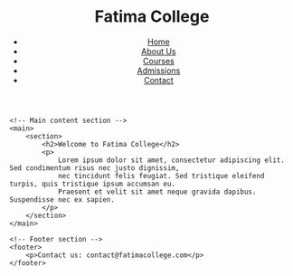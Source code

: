 <!DOCTYPE html>
<html lang="en">

<head>
    <meta charset="UTF-8">
    <meta name="viewport" content="width=device-width, initial-scale=1.0">
    <title>Fatima College</title>
</head>

<body>
    <!-- Header section -->
    <header>
        <h1>Fatima College</h1>
        <nav>
            <ul>
                <li><a href="#">Home</a></li>
                <li><a href="#">About Us</a></li>
                <li><a href="#">Courses</a></li>
                <li><a href="#">Admissions</a></li>
                <li><a href="#">Contact</a></li>
            </ul>
        </nav>
    </header>

    <!-- Main content section -->
    <main>
        <section>
            <h2>Welcome to Fatima College</h2>
            <p>
                Lorem ipsum dolor sit amet, consectetur adipiscing elit. Sed condimentum risus nec justo dignissim,
                nec tincidunt felis feugiat. Sed tristique eleifend turpis, quis tristique ipsum accumsan eu.
                Praesent et velit sit amet neque gravida dapibus. Suspendisse nec ex sapien.
            </p>
        </section>
    </main>

    <!-- Footer section -->
    <footer>
        <p>Contact us: contact@fatimacollege.com</p>
    </footer>
</body>

</html>

